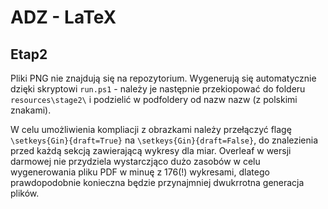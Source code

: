 # ADZ - LaTeX

## Etap2

Pliki PNG nie znajdują się na repozytorium. Wygenerują się automatycznie dzięki skryptowi `run.ps1` - należy je następnie przekiopować do folderu `resources\stage2\` i podzielić w podfoldery od nazw nazw (z polskimi znakami).

W celu umożliwienia kompliacji z obrazkami należy przełączyć flagę `\setkeys{Gin}{draft=True}` na `\setkeys{Gin}{draft=False}`, do znalezienia przed każdą sekcją zawierającą wykresy dla miar. Overleaf w wersji darmowej nie przydziela wystarczjąco dużo zasobów w celu wygenerowania pliku PDF w minuę z 176(!) wykresami, dlatego prawdopodobnie konieczna będzie przynajmniej dwukrrotna generacja plików. 